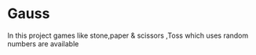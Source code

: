 # Gauss
In this project games like stone,paper &amp; scissors ,Toss which uses random numbers are available
